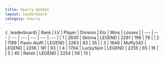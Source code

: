```yaml
---
title: Hourly Update
layout: leaderboard
category: hourly
---
```


{: .leaderboard}
| Rank | LV | Player | Division | Elo | Wins | Losses |
| --- | --- | --- | --- | --- | --- | --- |
| <span data-change="0">1</span> | 2830 | <span title="ID: 353063">Sktima</span> | LEGEND | <span data-change="0">2281</span> | <span data-change="0">196</span> | <span data-change="0">79</span> |
| <span data-change="0">2</span> | 1199 | <span title="ID: 512212">Paolo Aluffi</span> | LEGEND | <span data-change="0">2263</span> | <span data-change="0">83</span> | <span data-change="0">35</span> |
| <span data-change="0">3</span> | 1648 | <span title="ID: 720567">Muffy342</span> | LEGEND | <span data-change="0">2256</span> | <span data-change="0">181</span> | <span data-change="0">93</span> |
| <span data-change="0">4</span> | 1704 | <span title="ID: 498412">LuckySpin</span> | LEGEND | <span data-change="0">2255</span> | <span data-change="0">65</span> | <span data-change="0">16</span> |
| <span data-change="0">5</span> | 45 | <span title="ID: 758005">Relish</span> | LEGEND | <span data-change="0">2254</span> | <span data-change="0">59</span> | <span data-change="0">13</span> |